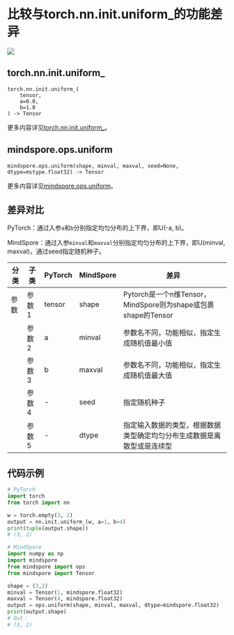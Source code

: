 # 比较与torch.nn.init.uniform_的功能差异

<a href="https://gitee.com/mindspore/docs/blob/r2.0/docs/mindspore/source_zh_cn/note/api_mapping/pytorch_diff/Uniform.md" target="_blank"><img src="https://mindspore-website.obs.cn-north-4.myhuaweicloud.com/website-images/r2.0/resource/_static/logo_source.png"></a>

## torch.nn.init.uniform_

```text
torch.nn.init.uniform_(
    tensor,
    a=0.0,
    b=1.0
) -> Tensor
```

更多内容详见[torch.nn.init.uniform_](https://pytorch.org/docs/1.8.1/nn.init.html#torch.nn.init.uniform_)。

## mindspore.ops.uniform

```text
mindspore.ops.uniform(shape, minval, maxval, seed=None, dtype=mstype.float32) -> Tensor
```

更多内容详见[mindspore.ops.uniform](https://www.mindspore.cn/docs/zh-CN/r2.0/api_python/ops/mindspore.ops.uniform.html)。

## 差异对比

PyTorch：通过入参`a`和`b`分别指定均匀分布的上下界，即U(-a, b)。

MindSpore：通过入参`minval`和`maxval`分别指定均匀分布的上下界，即U(minval, maxval)，通过seed指定随机种子。

| 分类 | 子类 |PyTorch | MindSpore | 差异 |
| --- | --- | --- | --- |---|
|参数 | 参数1 | tensor | shape         | Pytorch是一个n维Tensor，MindSpore则为shape或包裹shape的Tensor   |
|  | 参数2 | a       | minval          | 参数名不同，功能相似，指定生成随机值最小值   |
|  | 参数3 | b       | maxval         | 参数名不同，功能相似，指定生成随机值最大值 |
|  | 参数4 | -       | seed          | 指定随机种子 |
|  | 参数5 | -       | dtype         | 指定输入数据的类型，根据数据类型确定均匀分布生成数据是离散型或是连续型 |

## 代码示例

```python
# PyTorch
import torch
from torch import nn

w = torch.empty(3, 2)
output = nn.init.uniform_(w, a=1, b=4)
print(tuple(output.shape))
# (3, 2)

# MindSpore
import numpy as np
import mindspore
from mindspore import ops
from mindspore import Tensor

shape = (3,2)
minval = Tensor(1, mindspore.float32)
maxval = Tensor(4, mindspore.float32)
output = ops.uniform(shape, minval, maxval, dtype=mindspore.float32)
print(output.shape)
# Out：
# (3, 2)
```
